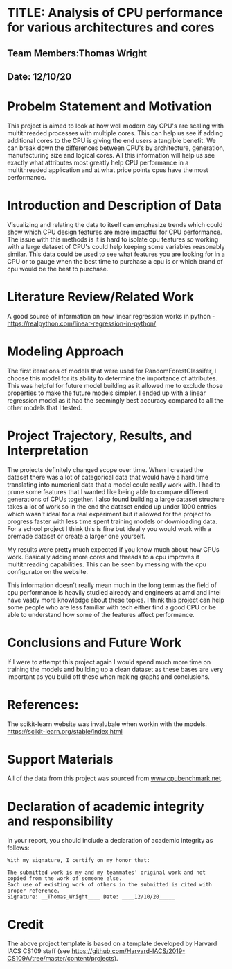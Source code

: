 

# TITLE: Analysis of CPU performance for various architectures and cores
## Team Members:Thomas Wright
## Date: 12/10/20

# Probelm Statement and Motivation
This project is aimed to look at how well modern day CPU's are scaling with multithreaded processes with multiple cores. This can help us see if adding additional cores to the CPU is giving the end users a tangible benefit. We can break down the differences between CPU's by architecture, generation, manufacturing size and logical cores. All this information will help us see exactly what attributes most greatly help CPU performance in a multithreaded application and at what price points cpus have the most performance.

# Introduction and Description of Data
Visualizing and relating the data to itself can emphasize trends which could show which CPU design features are more impactful for CPU performance. The issue with this methods is it is hard to isolate cpu features so working with a large dataset of CPU's could help keeping some variables reasonably similar. This data could be used to see what features you are looking for in a CPU or to gauge when the best time to purchase a cpu is or which brand of cpu would be the best to purchase.

# Literature Review/Related Work 
A good source of information on how linear regression works in python - https://realpython.com/linear-regression-in-python/

# Modeling Approach
The first iterations of models that were used for RandomForestClassifer, I choose this model for its ability to determine the importance of attributes. This was helpful for future model building as it allowed me to exclude those properties to make the future models simpler.
I ended up with a linear regression model as it had the seemingly best accuracy compared to all the other models that I tested.

# Project Trajectory, Results, and Interpretation 
The projects definitely changed scope over time. When I created the dataset there was a lot of categorical data that would have a hard time translating into numerical data that a model could really work with. I had to prune some features that I wanted like being able to compare different generations of CPUs together. I also found building a large dataset structure takes a lot of work so in the end the dataset ended up under 1000 entries which wasn't ideal for a real experiment but it allowed for the project to progress faster with less time spent training models or downloading data. For a school project I think this is fine but ideally you would work with a premade dataset or create a larger one yourself.

My results were pretty much expected if you know much about how CPUs work. Basically adding more cores and threads to a cpu improves it multithreading capabilities. This can be seen by messing with the cpu configurator on the website.

This information doesn't really mean much in the long term as the field of cpu performance is heavily studied already and engineers at amd and intel have vastly more knowledge about these topics. I think this project can help some people who are less familiar with tech either find a good CPU or be able to understand how some of the features affect performance.

# Conclusions and Future Work
If I were to attempt this project again I would spend much more time on training the models and building up a clean dataset as these bases are very important as you build off these when making graphs and conclusions.

# References:
The scikit-learn website was invalubale when workin with the models. https://scikit-learn.org/stable/index.html

# Support Materials
All of the data from this project was sourced from www.cpubenchmark.net.

# Declaration of academic integrity and responsibility

In your report, you should include a declaration of academic integrity as follows:

```
With my signature, I certify on my honor that:

The submitted work is my and my teammates' original work and not copied from the work of someone else.
Each use of existing work of others in the submitted is cited with proper reference.
Signature: __Thomas_Wright____ Date: ____12/10/20_____
```

# Credit
The above project template is based on a template developed by Harvard IACS CS109 staff (see https://github.com/Harvard-IACS/2019-CS109A/tree/master/content/projects).
